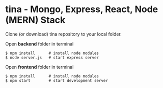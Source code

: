 # tina - Mongo, Express, React, Node (**MERN**) Stack

Clone (or download) tina repository to your local folder.

Open **backend** folder in terminal

```
$ npm install      # install node modules
$ node server.js   # start express server
```
Open **frontend** folder in terminal

```
$ npm install      # install node modules
$ npm start        # start development server
```
